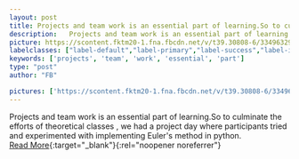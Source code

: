 ```yaml
---
layout: post
title: Projects and team work is an essential part of learning.So to culminate the efforts of theoretical classes , we had a project day where participants tried and experimented with implementing Euler's method in python.
description:   Projects and team work is an essential part of learning.So to culminate the efforts of theoretical classes , we had a project day where participants tried and experimented with implementing Euler's method in python.  
picture: https://scontent.fktm20-1.fna.fbcdn.net/v/t39.30808-6/334963299_946018586763247_2126644194563149103_n.jpg?stp=dst-jpg_p960x960&_nc_cat=106&cb=99be929b-59f725be&ccb=1-7&_nc_sid=730e14&_nc_ohc=3PXQcmC2hGoAX9oPJUj&_nc_ht=scontent.fktm20-1.fna&oh=00_AfC1458ws8j6kBy0Vk7AUQNci02qsQkadSCaOnSSsG7rpA&oe=649231F8
labelclasses: ["label-default","label-primary","label-success","label-info","label-warning","label-danger"]
keywords: ['projects', 'team', 'work', 'essential', 'part']
type: "post"
author: "FB"

pictures: ['https://scontent.fktm20-1.fna.fbcdn.net/v/t39.30808-6/334963299_946018586763247_2126644194563149103_n.jpg?stp=dst-jpg_p960x960&_nc_cat=106&cb=99be929b-59f725be&ccb=1-7&_nc_sid=730e14&_nc_ohc=3PXQcmC2hGoAX9oPJUj&_nc_ht=scontent.fktm20-1.fna&oh=00_AfC1458ws8j6kBy0Vk7AUQNci02qsQkadSCaOnSSsG7rpA&oe=649231F8', 'https://scontent.fktm20-1.fna.fbcdn.net/v/t39.30808-6/334933481_231956786043648_1591621964971393365_n.jpg?stp=dst-jpg_p960x960&_nc_cat=102&cb=99be929b-59f725be&ccb=1-7&_nc_sid=730e14&_nc_ohc=PPT04qVUh6QAX_YxpMr&_nc_ht=scontent.fktm20-1.fna&oh=00_AfCnmfr6upJ-pvnZdWfG7hZn02TeZQLD8twf-r3_HBxgQQ&oe=64917804', 'https://scontent.fktm20-1.fna.fbcdn.net/v/t39.30808-6/334938854_623329596473462_2380728481254397840_n.jpg?stp=dst-jpg_p960x960&_nc_cat=100&cb=99be929b-59f725be&ccb=1-7&_nc_sid=730e14&_nc_ohc=6RFEHn8J4aIAX_FohYR&_nc_ht=scontent.fktm20-1.fna&oh=00_AfA83NXUxK-jpa3_XPpmyj13cUbmCQ6qA81PFYWgB3SV0Q&oe=6491660C', 'https://scontent.fktm20-1.fna.fbcdn.net/v/t39.30808-6/334939450_179844241432341_2244865620548319253_n.jpg?stp=dst-jpg_p960x960&_nc_cat=102&cb=99be929b-59f725be&ccb=1-7&_nc_sid=730e14&_nc_ohc=ZBe5Q3-XoKkAX_lgf6G&_nc_ht=scontent.fktm20-1.fna&oh=00_AfCB_5F3wsJ1RCCJnr4U-h20ONtSvhxRYZ_bm46wVLmljg&oe=649155C2', 'https://scontent.fktm20-1.fna.fbcdn.net/v/t39.30808-6/334933777_1923906864643336_1330379720657095081_n.jpg?stp=dst-jpg_p960x960&_nc_cat=108&cb=99be929b-59f725be&ccb=1-7&_nc_sid=730e14&_nc_ohc=iGdFrxbag2MAX_oIzGV&_nc_ht=scontent.fktm20-1.fna&oh=00_AfDblJnGzyHEPWJY_86UCjWHC0dw21hGoL5fOqdqAB3ufg&oe=64916F50']
---
```

  Projects and team work is an essential part of learning.So to culminate the efforts of theoretical classes , we had a project day where participants tried and experimented with implementing Euler's method in python.  <br>[Read More](#){:target="_blank"}{:rel="noopener noreferrer"}